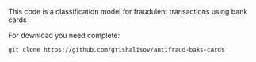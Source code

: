 This code is a classification model for fraudulent transactions using bank cards  

For download you need complete:  
    
    git clone https://github.com/grishalisov/antifraud-baks-cards
    
